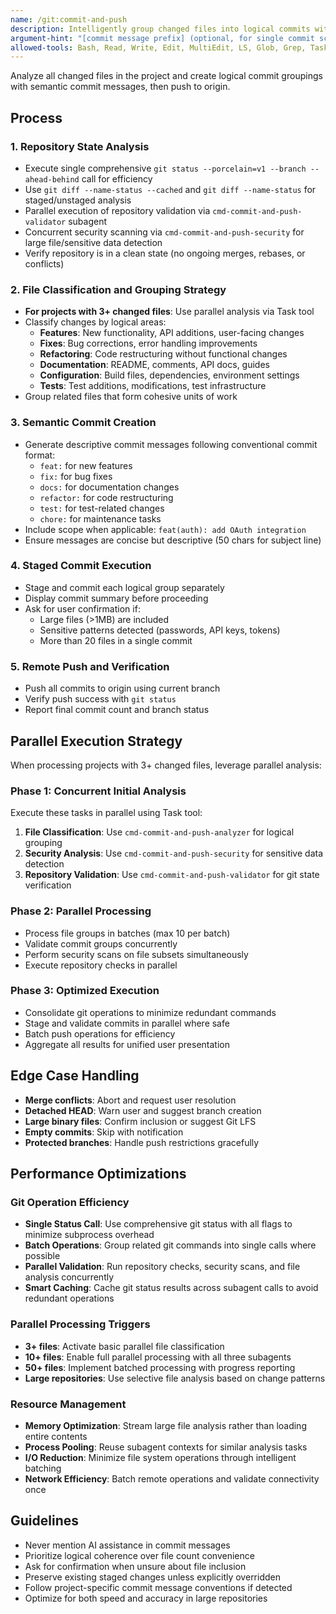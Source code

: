 ```yaml
---
name: /git:commit-and-push
description: Intelligently group changed files into logical commits with semantic messages and push to origin
argument-hint: "[commit message prefix] (optional, for single commit scenarios)"
allowed-tools: Bash, Read, Write, Edit, MultiEdit, LS, Glob, Grep, Task
---
```

<!-- OPTIMIZATION_TIMESTAMP: 2025-08-07 15:58:25 -->

Analyze all changed files in the project and create logical commit groupings with semantic commit messages, then push to origin.

## Process

### 1. Repository State Analysis
- Execute single comprehensive `git status --porcelain=v1 --branch --ahead-behind` call for efficiency
- Use `git diff --name-status --cached` and `git diff --name-status` for staged/unstaged analysis
- Parallel execution of repository validation via `cmd-commit-and-push-validator` subagent
- Concurrent security scanning via `cmd-commit-and-push-security` for large file/sensitive data detection
- Verify repository is in a clean state (no ongoing merges, rebases, or conflicts)

### 2. File Classification and Grouping Strategy
- **For projects with 3+ changed files**: Use parallel analysis via Task tool
- Classify changes by logical areas:
  - **Features**: New functionality, API additions, user-facing changes
  - **Fixes**: Bug corrections, error handling improvements
  - **Refactoring**: Code restructuring without functional changes  
  - **Documentation**: README, comments, API docs, guides
  - **Configuration**: Build files, dependencies, environment settings
  - **Tests**: Test additions, modifications, test infrastructure
- Group related files that form cohesive units of work

### 3. Semantic Commit Creation
- Generate descriptive commit messages following conventional commit format:
  - `feat:` for new features
  - `fix:` for bug fixes
  - `docs:` for documentation changes
  - `refactor:` for code restructuring
  - `test:` for test-related changes
  - `chore:` for maintenance tasks
- Include scope when applicable: `feat(auth): add OAuth integration`
- Ensure messages are concise but descriptive (50 chars for subject line)

### 4. Staged Commit Execution
- Stage and commit each logical group separately
- Display commit summary before proceeding
- Ask for user confirmation if:
  - Large files (>1MB) are included
  - Sensitive patterns detected (passwords, API keys, tokens)
  - More than 20 files in a single commit

### 5. Remote Push and Verification
- Push all commits to origin using current branch
- Verify push success with `git status`
- Report final commit count and branch status

## Parallel Execution Strategy
When processing projects with 3+ changed files, leverage parallel analysis:

### Phase 1: Concurrent Initial Analysis
Execute these tasks in parallel using Task tool:
1. **File Classification**: Use `cmd-commit-and-push-analyzer` for logical grouping
2. **Security Analysis**: Use `cmd-commit-and-push-security` for sensitive data detection
3. **Repository Validation**: Use `cmd-commit-and-push-validator` for git state verification

### Phase 2: Parallel Processing
- Process file groups in batches (max 10 per batch)
- Validate commit groups concurrently
- Perform security scans on file subsets simultaneously
- Execute repository checks in parallel

### Phase 3: Optimized Execution
- Consolidate git operations to minimize redundant commands
- Stage and validate commits in parallel where safe
- Batch push operations for efficiency
- Aggregate all results for unified user presentation

## Edge Case Handling
- **Merge conflicts**: Abort and request user resolution
- **Detached HEAD**: Warn user and suggest branch creation
- **Large binary files**: Confirm inclusion or suggest Git LFS
- **Empty commits**: Skip with notification
- **Protected branches**: Handle push restrictions gracefully

## Performance Optimizations

### Git Operation Efficiency
- **Single Status Call**: Use comprehensive git status with all flags to minimize subprocess overhead
- **Batch Operations**: Group related git commands into single calls where possible
- **Parallel Validation**: Run repository checks, security scans, and file analysis concurrently
- **Smart Caching**: Cache git status results across subagent calls to avoid redundant operations

### Parallel Processing Triggers
- **3+ files**: Activate basic parallel file classification
- **10+ files**: Enable full parallel processing with all three subagents
- **50+ files**: Implement batched processing with progress reporting
- **Large repositories**: Use selective file analysis based on change patterns

### Resource Management
- **Memory Optimization**: Stream large file analysis rather than loading entire contents
- **Process Pooling**: Reuse subagent contexts for similar analysis tasks
- **I/O Reduction**: Minimize file system operations through intelligent batching
- **Network Efficiency**: Batch remote operations and validate connectivity once

## Guidelines
- Never mention AI assistance in commit messages
- Prioritize logical coherence over file count convenience
- Ask for confirmation when unsure about file inclusion
- Preserve existing staged changes unless explicitly overridden
- Follow project-specific commit message conventions if detected
- Optimize for both speed and accuracy in large repositories

